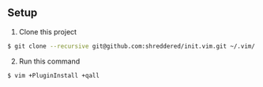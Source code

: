 ## Setup
1) Clone this project
```sh
$ git clone --recursive git@github.com:shreddered/init.vim.git ~/.vim/
```
2) Run this command
```sh
$ vim +PluginInstall +qall
```
